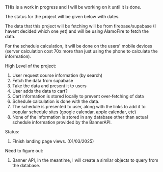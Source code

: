 THis is a work in progress and I will be working on it until it is done. 


The status for the project will be given below with dates.

The data that this project will be fetching will be from firebase/supabase (I havent decided which one yet) and will be using AlamoFire to fetch the data.


For the schedule calculation, it will be done on the users' mobile devices (server calculation cost 70x more than just using the phone to calculate the information). 

High Level of the project:
1. User request course information (by search)
2. Fetch the data from supabase
3. Take the data and present it to users
4. User adds the data to cart?
5. Cart information is stored locally to prevent over-fetching of data
6. Schedule calculation is done with the data.
7. The schedule is presented to user, along with the links to add it to popular schedule sites (google calendar, apple calendar, etc)
8. None of the information is stored in any database other than actual schedule information provided by the BannerAPI.

Status:
1. FInish landing page views. (01/03/2025)

Need to figure out:
1. Banner API, in the meantime, I will create a similar objects to query from the database.

